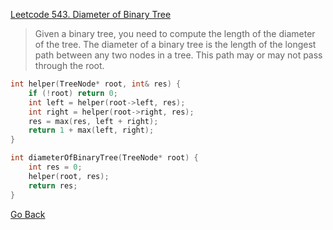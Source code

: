 [Leetcode 543. Diameter of Binary Tree](https://leetcode.com/problems/diameter-of-binary-tree/)

> Given a binary tree, you need to compute the length of the diameter of the tree. The diameter of a binary tree is the length of the longest path between any two nodes in a tree. This path may or may not pass through the root.

```cpp
int helper(TreeNode* root, int& res) {
    if (!root) return 0;
    int left = helper(root->left, res);
    int right = helper(root->right, res);
    res = max(res, left + right);
    return 1 + max(left, right);
}

int diameterOfBinaryTree(TreeNode* root) {
    int res = 0;
    helper(root, res);
    return res;
}
```

[Go Back](tree/tree-recursion?id=exercise)